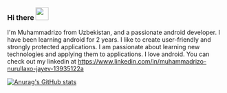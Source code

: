 ### Hi there <img src="https://raw.githubusercontent.com/nixin72/nixin72/master/wave.gif" width="30" height="30">

I'm Muhammadrizo from Uzbekistan, and a passionate android developer. I have been learning android for 2 years. I like to create user-friendly and strongly protected applications. I am passionate about learning new technologies and applying them to applications. I love android.
You can check out my linkedin at https://www.linkedin.com/in/muhammadrizo-nurullaxo-jayev-13935122a

[![Anurag's GitHub stats](https://github-readme-stats.vercel.app/api?username=muhammadrizo2003&show_icons=true&theme=radical)](https://github.com/anuraghazra/github-readme-stats)
